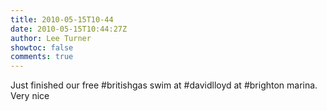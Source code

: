 ```yaml
---
title: 2010-05-15T10-44
date: 2010-05-15T10:44:27Z
author: Lee Turner
showtoc: false
comments: true
---
```


Just finished our free #britishgas swim at #davidlloyd at #brighton marina. Very nice

